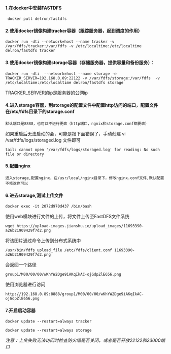 #### **1.在docker中安装FASTDFS**

     docker pull delron/fastdfs
#### **2.使用docker镜像构建tracker容器（跟踪服务器，起到调度的作用）**

    docker run -dti --network=host --name tracker -v /var/fdfs/tracker:/var/fdfs -v /etc/localtime:/etc/localtime delron/fastdfs tracker

#### **3.使用docker镜像构建storage容器（存储服务器，提供容量和备份服务）：**

    docker run -dti  --network=host --name storage -e TRACKER_SERVER=192.168.0.89:22122 -v /var/fdfs/storage:/var/fdfs  -v /etc/localtime:/etc/localtime delron/fastdfs storage
TRACKER_SERVER的ip是服务器的公网ip

#### **4.进入storage容器，到storage的配置文件中配置http访问的端口，配置文件在/etc/fdfs目录下的storage.conf**

    默认端口是8888，也可以不进行更改（http端口，ngnix和storage.conf都要改）
如果重启后无法启动的会，可能是报下面错误了，手动创建 vi /var/fdfs/logs/storaged.log 文件即可 

    tail: cannot open '/var/fdfs/logs/storaged.log' for reading: No such file or directory
#### **5.配置nginx**

    进入storage,配置nginx，在/usr/local/nginx目录下，修改nginx.conf文件,默认配置不修改也可以

#### **6.进去storage,测试上传文件**

    docker exec -it 2072d970d437 /bin/bash
使用web模块进行文件的上传，将文件上传至FastDFS文件系统

    wget https://upload-images.jianshu.io/upload_images/11693390-a26b21909429f7d2.png
将该图片通过命令上传到分布式系统中

    /usr/bin/fdfs_upload_file /etc/fdfs/client.conf 11693390-a26b21909429f7d2.png
会返回一个路径

    group1/M00/00/00/wKhYW2Dge9iAKqIkAC-ojGdpZlE656.png

使用浏览器进行访问

    http://192.168.0.89:8888/group1/M00/00/00/wKhYW2Dge9iAKqIkAC-ojGdpZlE656.png

#### **7.开启启动容器**

    docker update --restart=always tracker
    
    docker update --restart=always storage



_注意：上传失败无法访问时检查防火墙是否关闭，或者是否开放22122和23000端口_
